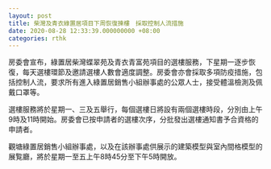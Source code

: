 ```yaml
---
layout: post
title: 柴灣及青衣綠置居項目下周恢復揀樓　採取控制人流措施
date: 2020-08-28 12:33:39.000000000 +08:00
categories: rthk
---
```


房委會宣布，綠置居柴灣蝶翠苑及青衣青富苑項目的選樓服務，下星期一逐步恢復，每天選樓環節及邀請選樓人數會適度調整。房委會亦會採取多項防疫措施，包括控制人流，要求所有進入綠置居銷售小組辦事處的公眾人士，接受體溫檢測及佩戴口罩等。

選樓服務將於星期一、三及五舉行，每個選樓日將設有兩個選樓時段，分別由上午9時及11時開始。房委會已按申請者的選樓次序，分批發出選樓通知書予合資格的申請者。
 
觀塘綠置居銷售小組辦事處，以及在該辦事處供展示的建築模型與室內間格模型的展覧廳，將於星期一至五上午8時45分至下午5時開放。
